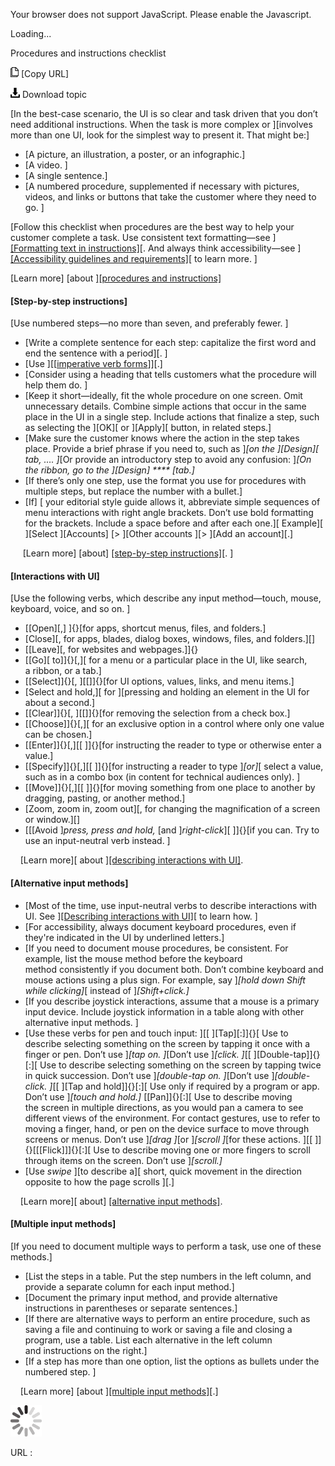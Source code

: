 Your browser does not support JavaScript. Please enable the Javascript.

Loading...

Procedures and instructions checklist

![Copy URL](procedures-instructions-checklist_files/Copy.png) [Copy URL]

![Download](procedures-instructions-checklist_files/Download.png)
Download topic

[In the best-case scenario, the UI is so clear and task driven that you don’t need additional instructions. When the task is more complex or ][involves more than one UI, look for the simplest way to present it. That might be:]

-   [A picture, an illustration, a poster, or an infographic.]
-   [A video. ]
-   [A single sentence.]
-   [A numbered procedure, supplemented if necessary with pictures, videos, and links or buttons that take the customer where they need to go. ]

[Follow this checklist when procedures are the best way to help your customer complete a task. Use consistent text formatting—see ][[Formatting text in instructions]](https://worldready.cloudapp.net/Styleguide/Read?id=2700&topicid=29014)[. And always think accessibility—see ][[Accessibility guidelines and requirements]](https://worldready.cloudapp.net/Styleguide/Read?id=2700&topicid=26589)[ to learn more. ]

[Learn more] [about ][[procedures and instructions]](https://worldready.cloudapp.net/Styleguide/Read?id=2700&topicid=26471)

#### [Step-by-step instructions]

[Use numbered steps—no more than seven, and preferably fewer. ]

-   [Write a complete sentence for each step: capitalize the first word and end the sentence with a period][. ]
-   [Use ][[[imperative verb forms](https://worldready.cloudapp.net/Styleguide/Read?id=2700&topicid=25523)]][.]
-   [Consider using a heading that tells customers what the procedure will help them do. ]
-   [Keep it short—ideally, fit the whole procedure on one screen. Omit unnecessary details. Combine simple actions that occur in the same place in the UI in a single step. Include actions that finalize a step, such as selecting the ][OK][ or ][Apply][ button, in related steps.]
-   [Make sure the customer knows where the action in the step takes place. Provide a brief phrase if you need to, such as ]*[on the ][Design][ tab, …. ]*[Or provide an introductory step to avoid any confusion: ]*[On the ribbon, go to the ][Design] **** [tab.]*
-   [If there’s only one step, use the format you use for procedures with multiple steps, but replace the number with a bullet.]
-   [If] [ your editorial style guide allows it, abbreviate simple sequences of menu interactions with right angle brackets. Don’t use bold formatting for the brackets. Include a space before and after each one.][
    Example][
    ][Select ][Accounts] [&gt; ][Other accounts ][&gt; ][Add an account][.]

     [Learn more] [about] [[step-by-step instructions]](https://worldready.cloudapp.net/Styleguide/Read?id=2700&topicid=29016)[. ]

#### [Interactions with UI]

[Use the following verbs, which describe any input method—touch, mouse, keyboard, voice, and so on. ]

-   [[Open][,] ]{}[for apps, shortcut menus, files, and folders.]
-   [Close][, for apps, blades, dialog boxes, windows, files, and folders.][]
-   [[Leave][, for websites and webpages.]]{}
-   [[Go][ to]]{}[,][ for a menu or a particular place in the UI, like search, a ribbon, or a tab.]
-   [[Select]]{}[, ][[]]{}[for UI options, values, links, and menu items.]
-   [Select and hold,][ for ][pressing and holding an element in the UI for about a second.]
-   [[Clear]]{}[, ][[]]{}[for removing the selection from a check box.]
-   [[Choose]]{}[,][ for an exclusive option in a control where only one value can be chosen.]
-   [[Enter]]{}[,][[ ]]{}[for instructing the reader to type or otherwise enter a value.]
-   [[Specify]]{}[,][[ ]]{}[for instructing a reader to type ]*[or]*[ select a value, such as in a combo box (in content for technical audiences only). ]
-   [[Move]]{}[,][[ ]]{}[for moving something from one place to another by dragging, pasting, or another method.]
-   [Zoom, zoom in, zoom out][, for changing the magnification of a screen or window.][]
-   [[[Avoid ]*press, press and hold,* [and ]*right-click*][ ]]{}[if you can. Try to use an input-neutral verb instead. ]

    [Learn more][ about ][[describing interactions with UI]](https://worldready.cloudapp.net/Styleguide/Read?id=2700&topicid=26472).

#### [Alternative input methods]

-   [Most of the time, use input-neutral verbs to describe interactions with UI. See ][[Describing interactions with UI]](https://worldready.cloudapp.net/Styleguide/Read?id=2700&topicid=26472)[ to learn how. ]
-   [For accessibility, always document keyboard procedures, even if they're indicated in the UI by underlined letters.]
-   [If you need to document mouse procedures, be consistent. For example, list the mouse method before the keyboard method consistently if you document both. Don’t combine keyboard and mouse actions using a plus sign. For example, say ]*[hold down Shift while clicking]*[ instead of ]*[Shift+click.]*
-   [If you describe joystick interactions, assume that a mouse is a primary input device. Include joystick information in a table along with other alternative input methods. ]
-   [Use these verbs for pen and touch input: ][[
    ][Tap][:]]{}[ Use to describe selecting something on the screen by tapping it once with a finger or pen. Don’t use ]*[tap on. ]*[Don’t use ]*[click. ]*[[
    ][Double-tap]]{}[:][ Use to describe selecting something on the screen by tapping twice in quick succession. Don’t use ]*[double-tap on. ]*[Don’t use ]*[double-click. ]*[[
    ][Tap and hold]]{}[:][ Use only if required by a program or app. Don’t use ]*[touch and hold.]*
    [[Pan]]{}[:][ Use to describe moving the screen in multiple directions, as you would pan a camera to see different views of the environment. For contact gestures, use to refer to moving a finger, hand, or pen on the device surface to move through screens or menus. Don’t use ]*[drag ]*[or ]*[scroll ]*[for these actions. ][[
    ]]{}[[[Flick]]]{}[:][ Use to describe moving one or more fingers to scroll through items on the screen. Don’t use ]*[scroll.]*
-   [Use *swipe* ][to describe a][ short, quick movement in the direction opposite to how the page scrolls ][.]

    [Learn more][ about] [[alternative input methods]](https://worldready.cloudapp.net/Styleguide/Read?id=2700&topicid=29028).

#### [Multiple input methods]

[If you need to document multiple ways to perform a task, use one of these methods.]

-   [List the steps in a table. Put the step numbers in the left column, and provide a separate column for each input method.]
-   [Document the primary input method, and provide alternative instructions in parentheses or separate sentences.]
-   [If there are alternative ways to perform an entire procedure, such as saving a file and continuing to work or saving a file and closing a program, use a table. List each alternative in the left column and instructions on the right.]
-   [If a step has more than one option, list the options as bullets under the numbered step. ]

    [Learn more] [about ][[multiple input methods]](https://worldready.cloudapp.net/Styleguide/Read?id=2700&topicid=29028)[.]

![In progress](procedures-instructions-checklist_files/activity-large.gif)

URL :



